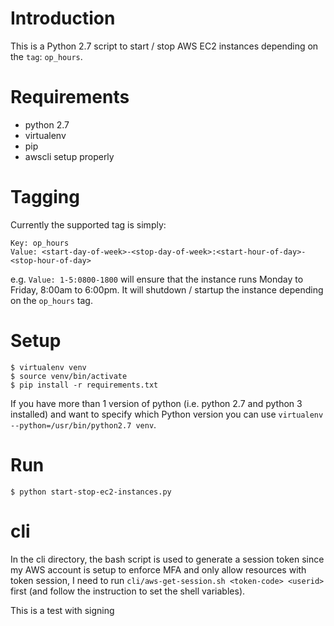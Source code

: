 # Introduction
This is a Python 2.7 script to start / stop AWS EC2 instances depending 
on the `tag`: `op_hours`.

# Requirements
*  python 2.7
*  virtualenv
*  pip
*  awscli setup properly

# Tagging
Currently the supported tag is simply:
```
Key: op_hours
Value: <start-day-of-week>-<stop-day-of-week>:<start-hour-of-day>-<stop-hour-of-day>
```

e.g. `Value: 1-5:0800-1800` will ensure that the instance runs
Monday to Friday, 8:00am to 6:00pm.  It will shutdown / startup
the instance depending on the `op_hours` tag.

# Setup
```
$ virtualenv venv
$ source venv/bin/activate
$ pip install -r requirements.txt
```
If you have more than 1 version of python (i.e. python 2.7 and python 3 installed) and 
want to specify which Python version you can use `virtualenv --python=/usr/bin/python2.7 venv`.

# Run
```
$ python start-stop-ec2-instances.py
```

# cli
In the cli directory, the bash script is used to generate a session token
since my AWS account is setup to enforce MFA and only allow resources
with token session, I need to run `cli/aws-get-session.sh <token-code> <userid>`
first (and follow the instruction to set the shell variables).

This is a test with signing